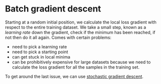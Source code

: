 # Batch gradient descent

Starting at a random initial position, we calculate the local loss gradient with
respect to the entire training dataset. We take a small step, known as a
*learning rate* down the gradient, check if the minimum has been reached, if not
then do it all again. Comes with certain problems:

- need to pick a learning rate
- need to pick a starting point
- can get stuck in local minima
- can be prohibitively expensive for large datasets because we need to calculate
  the loss gradient for all the samples in the training set.

To get around the last issue, we can use [stochastic gradient descent](202210141221).
